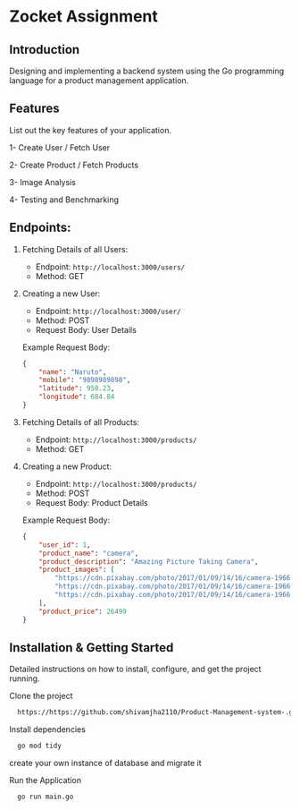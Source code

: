 # Zocket Assignment


## Introduction
Designing and implementing a backend system using the Go programming
language for a product management application.


## Features
List out the key features of your application.

1- Create User / Fetch User

2- Create Product / Fetch Products

3- Image Analysis

4- Testing and Benchmarking


## Endpoints:

1. Fetching Details of all Users:
    
    - Endpoint: `http://localhost:3000/users/`
    - Method: GET

2. Creating a new User:

    - Endpoint: `http://localhost:3000/user/`
    - Method: POST
    - Request Body: User Details

    Example Request Body: 
    ```json
    {
        "name": "Naruto",
        "mobile": "9898989898",
        "latitude": 958.23,
        "longitude": 684.84
    }
    ```

3. Fetching Details of all Products:

    - Endpoint: `http://localhost:3000/products/`
    - Method: GET

4. Creating a new Product:

    - Endpoint: `http://localhost:3000/products/`
    - Method: POST
    - Request Body: Product Details

    Example Request Body:
    ```json
    {
        "user_id": 1,
        "product_name": "camera",
        "product_description": "Amazing Picture Taking Camera",
        "product_images": [
            "https://cdn.pixabay.com/photo/2017/01/09/14/16/camera-1966601_1280.jpg",
            "https://cdn.pixabay.com/photo/2017/01/09/14/16/camera-1966601_1280.jpg",
            "https://cdn.pixabay.com/photo/2017/01/09/14/16/camera-1966601_1280.jpg"
        ],
        "product_price": 26499
    }
    ```
## Installation & Getting Started

Detailed instructions on how to install, configure, and get the project running.

Clone the project

```bash
  https://https://github.com/shivamjha2110/Product-Management-system-.git
```

Install dependencies

```bash
  go mod tidy
```

create your own instance of database and migrate it

Run the Application

```bash
  go run main.go
```
